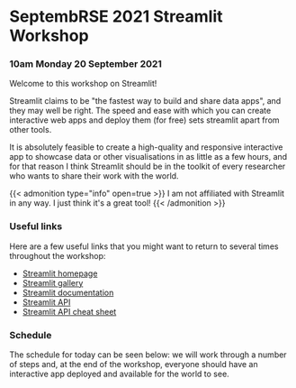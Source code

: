 # SeptembRSE 2021 Streamlit Workshop


### 10am Monday 20 September 2021

Welcome to this workshop on Streamlit!

Streamlit claims to be "the fastest way to build and share data apps", and they may well be right.
The speed and ease with which you can create interactive web apps and deploy them (for free) sets streamlit apart from other tools.

It is absolutely feasible to create a high-quality and responsive interactive app to showcase data or other visualisations in as little as a few hours, and for that reason I think Streamlit should be in the toolkit of every researcher who wants to share their work with the world.

{{< admonition type="info" open=true >}}
I am not affiliated with Streamlit in any way.
I just think it's a great tool!
{{< /admonition >}}


### Useful links

Here are a few useful links that you might want to return to several times throughout the workshop:

- [Streamlit homepage](https://streamlit.io/)
- [Streamlit gallery](https://streamlit.io/gallery)
- [Streamlit documentation](https://docs.streamlit.io/en/stable/)
- [Streamlit API](https://docs.streamlit.io/en/stable/api.html)
- [Streamlit API cheat sheet](https://share.streamlit.io/daniellewisdl/streamlit-cheat-sheet/app.py)


### Schedule

The schedule for today can be seen below: we will work through a number of steps and, at the end of the workshop, everyone should have an interactive app deployed and available for the world to see.
